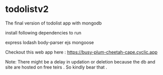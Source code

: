 # todolistv2
The final version of todolist app with mongodb

install following dependencies to run 

express
lodash
body-parser
ejs
mongoose

Checkout this web app here : https://busy-plum-cheetah-cape.cyclic.app


Note: There might be a delay in updation or deletion because the db and site are hosted on free teirs . So kindly bear that . 
